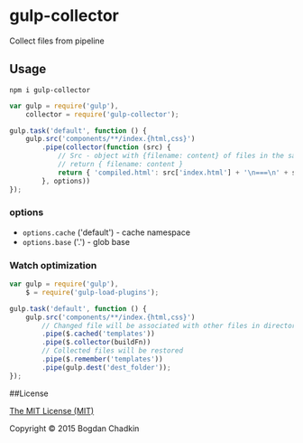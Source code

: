 # gulp-collector
Collect files from pipeline

## Usage

```
npm i gulp-collector
```

```js
var gulp = require('gulp'),
	collector = require('gulp-collector');

gulp.task('default', function () {
	gulp.src('components/**/index.{html,css}')
		.pipe(collector(function (src) {
			// Src - object with {filename: content} of files in the same directory
			// return { filename: content }
			return { 'compiled.html': src['index.html'] + '\n===\n' + src['index.css'] };
		}, options))
});

```

### options

- `options.cache` ('default') - cache namespace
- `options.base` ('.') - glob base


### Watch optimization

```js
var gulp = require('gulp'),
	$ = require('gulp-load-plugins');

gulp.task('default', function () {
	gulp.src('components/**/index.{html,css}')
		// Changed file will be associated with other files in directory
		.pipe($.cached('templates'))
		.pipe($.collector(buildFn))
		// Collected files will be restored
		.pipe($.remember('templates'))
		.pipe(gulp.dest('dest_folder'));
});
```


##License

[The MIT License (MIT)](LICENSE)

Copyright &copy; 2015 Bogdan Chadkin

